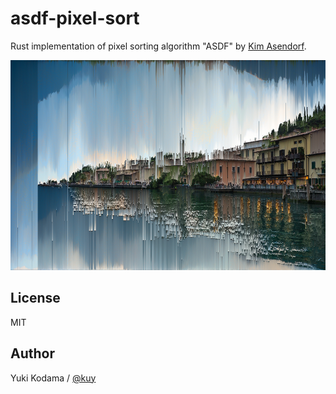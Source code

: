 # asdf-pixel-sort

Rust implementation of pixel sorting algorithm "ASDF" by [Kim Asendorf](http://kimasendorf.com/).

![sample](./assets/sample.png)

## License

MIT

## Author

Yuki Kodama / [@kuy](https://twitter.com/kuy)
